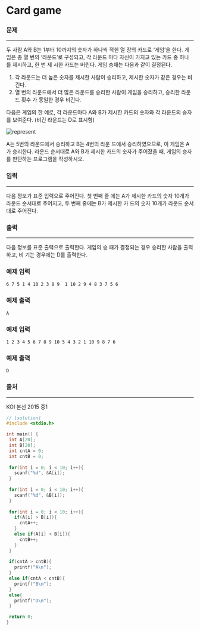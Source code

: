 # Card game

### 문제

------

두 사람 A와 B는 1부터 10까지의 숫자가 하나씩 적힌 열 장의 카드로 ‘게임’을 한다. 게임은 총 열 번의 ‘라운드’로 구성되고, 각 라운드 마다 자신이 가지고 있는 카드 중 하나를 제시하고, 한 번 제 시한 카드는 버린다. 게임 승패는 다음과 같이 결정된다.

1. 각 라운드는 더 높은 숫자를 제시한 사람이 승리하고, 제시한 숫자가 같은 경우는 비긴다.
2. 열 번의 라운드에서 더 많은 라운드를 승리한 사람이 게임을 승리하고, 승리한 라운드 횟수 가 동일한 경우 비긴다.

다음은 게임의 한 예로, 각 라운드마다 A와 B가 제시한 카드의 숫자와 각 라운드의 승자를 보여준다. (비긴 라운드는 D로 표시함)

![represent](http://cfile21.uf.tistory.com/image/237F2339586C58AE367846)

A는 5번의 라운드에서 승리하고 B는 4번의 라운 드에서 승리하였으므로, 이 게임은 A가 승리한다. 라운드 순서대로 A와 B가 제시한 카드의 숫자가 주어졌을 때, 게임의 승자를 판단하는 프로그램을 작성하시오.

### 입력

------

다음 정보가 표준 입력으로 주어진다. 첫 번째 줄 에는 A가 제시한 카드의 숫자 10개가 라운드 순서대로 주어지고, 두 번째 줄에는 B가 제시한 카 드의 숫자 10개가 라운드 순서대로 주어진다.

### 출력

------

다음 정보를 표준 출력으로 출력한다. 게임의 승 패가 결정되는 경우 승리한 사람을 출력하고, 비 기는 경우에는 D를 출력한다.

### 예제 입력

```
6 7 5 1 4 10 2 3 8 9  1 10 2 9 4 8 3 7 5 6
```

### 예제 출력

```
A
```

### 예제 입력

```
1 2 3 4 5 6 7 8 9 10 5 4 3 2 1 10 9 8 7 6
```

### 예제 출력

```
D
```

### 출처

------

KOI 본선 2015 중1

 ```c++
// [solution]
#include <stdio.h>

int main() {
  int A[20];
  int B[20];
  int cntA = 0;
  int cntB = 0;
  
  for(int i = 0; i < 10; i++){
    scanf("%d", &A[i]);
  }
  
  for(int i = 0; i < 10; i++){
    scanf("%d", &B[i]);
  }
  
  for(int i = 0; i < 10; i++){
    if(A[i] > B[i]){
      cntA++;
    }
    else if(A[i] < B[i]){
      cntB++;
    }
  }
  
  if(cntA > cntB){
    printf("A\n");
  }
  else if(cntA < cntB){
    printf("B\n");
  }
  else{
    printf("D\n");
  }

  return 0;
}
 ```

